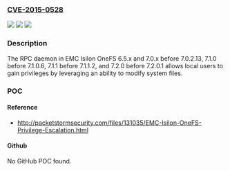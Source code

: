 ### [CVE-2015-0528](https://cve.mitre.org/cgi-bin/cvename.cgi?name=CVE-2015-0528)
![](https://img.shields.io/static/v1?label=Product&message=n%2Fa&color=blue)
![](https://img.shields.io/static/v1?label=Version&message=n%2Fa&color=blue)
![](https://img.shields.io/static/v1?label=Vulnerability&message=n%2Fa&color=brighgreen)

### Description

The RPC daemon in EMC Isilon OneFS 6.5.x and 7.0.x before 7.0.2.13, 7.1.0 before 7.1.0.6, 7.1.1 before 7.1.1.2, and 7.2.0 before 7.2.0.1 allows local users to gain privileges by leveraging an ability to modify system files.

### POC

#### Reference
- http://packetstormsecurity.com/files/131035/EMC-Isilon-OneFS-Privilege-Escalation.html

#### Github
No GitHub POC found.

